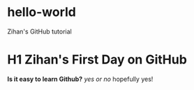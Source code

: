 # hello-world
Zihan's GitHub tutorial 
# H1 Zihan's First Day on GitHub
**Is it easy to learn Github?**
*yes or no*
hopefully yes!
